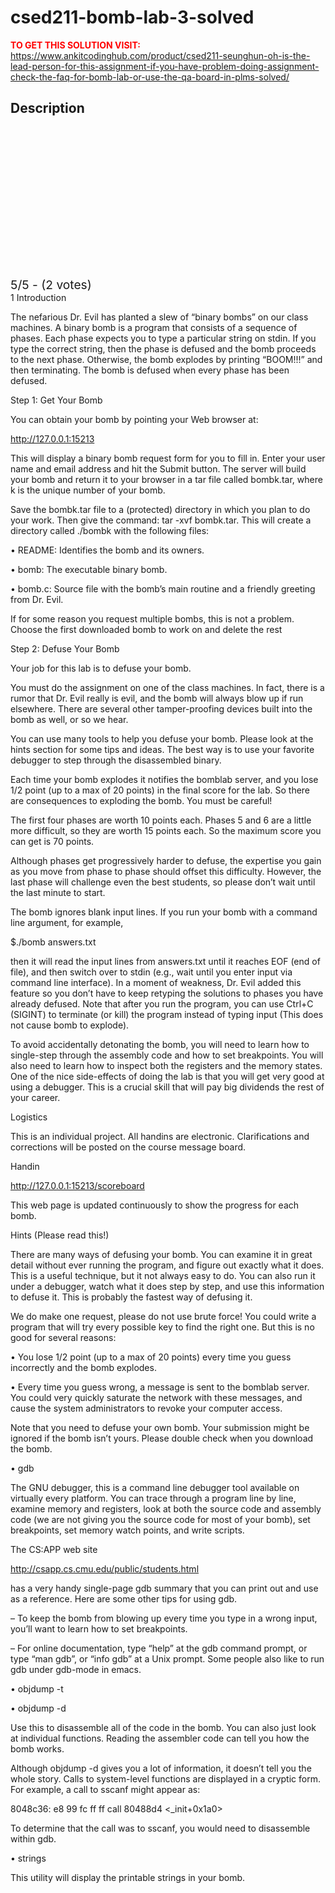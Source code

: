 # csed211-bomb-lab-3-solved



**<span style='color:red'>TO GET THIS SOLUTION VISIT:</span>** https://www.ankitcodinghub.com/product/csed211-seunghun-oh-is-the-lead-person-for-this-assignment-if-you-have-problem-doing-assignment-check-the-faq-for-bomb-lab-or-use-the-qa-board-in-plms-solved/

<h2>Description</h2>



<div class="kk-star-ratings kksr-auto kksr-align-center kksr-valign-top" data-payload="{&quot;align&quot;:&quot;center&quot;,&quot;id&quot;:&quot;128401&quot;,&quot;slug&quot;:&quot;default&quot;,&quot;valign&quot;:&quot;top&quot;,&quot;ignore&quot;:&quot;&quot;,&quot;reference&quot;:&quot;auto&quot;,&quot;class&quot;:&quot;&quot;,&quot;count&quot;:&quot;2&quot;,&quot;legendonly&quot;:&quot;&quot;,&quot;readonly&quot;:&quot;&quot;,&quot;score&quot;:&quot;5&quot;,&quot;starsonly&quot;:&quot;&quot;,&quot;best&quot;:&quot;5&quot;,&quot;gap&quot;:&quot;4&quot;,&quot;greet&quot;:&quot;Rate this product&quot;,&quot;legend&quot;:&quot;5\/5 - (2 votes)&quot;,&quot;size&quot;:&quot;24&quot;,&quot;title&quot;:&quot;CSED211 Bomb Lab 3 Solved&quot;,&quot;width&quot;:&quot;138&quot;,&quot;_legend&quot;:&quot;{score}\/{best} - ({count} {votes})&quot;,&quot;font_factor&quot;:&quot;1.25&quot;}">
            
<div class="kksr-stars">
    
<div class="kksr-stars-inactive">
            <div class="kksr-star" data-star="1" style="padding-right: 4px">
            

<div class="kksr-icon" style="width: 24px; height: 24px;"></div>
        </div>
            <div class="kksr-star" data-star="2" style="padding-right: 4px">
            

<div class="kksr-icon" style="width: 24px; height: 24px;"></div>
        </div>
            <div class="kksr-star" data-star="3" style="padding-right: 4px">
            

<div class="kksr-icon" style="width: 24px; height: 24px;"></div>
        </div>
            <div class="kksr-star" data-star="4" style="padding-right: 4px">
            

<div class="kksr-icon" style="width: 24px; height: 24px;"></div>
        </div>
            <div class="kksr-star" data-star="5" style="padding-right: 4px">
            

<div class="kksr-icon" style="width: 24px; height: 24px;"></div>
        </div>
    </div>
    
<div class="kksr-stars-active" style="width: 138px;">
            <div class="kksr-star" style="padding-right: 4px">
            

<div class="kksr-icon" style="width: 24px; height: 24px;"></div>
        </div>
            <div class="kksr-star" style="padding-right: 4px">
            

<div class="kksr-icon" style="width: 24px; height: 24px;"></div>
        </div>
            <div class="kksr-star" style="padding-right: 4px">
            

<div class="kksr-icon" style="width: 24px; height: 24px;"></div>
        </div>
            <div class="kksr-star" style="padding-right: 4px">
            

<div class="kksr-icon" style="width: 24px; height: 24px;"></div>
        </div>
            <div class="kksr-star" style="padding-right: 4px">
            

<div class="kksr-icon" style="width: 24px; height: 24px;"></div>
        </div>
    </div>
</div>
                

<div class="kksr-legend" style="font-size: 19.2px;">
            5/5 - (2 votes)    </div>
    </div>
1 Introduction

The nefarious Dr. Evil has planted a slew of “binary bombs” on our class machines. A binary bomb is a program that consists of a sequence of phases. Each phase expects you to type a particular string on stdin. If you type the correct string, then the phase is defused and the bomb proceeds to the next phase. Otherwise, the bomb explodes by printing “BOOM!!!” and then terminating. The bomb is defused when every phase has been defused.

Step 1: Get Your Bomb

You can obtain your bomb by pointing your Web browser at:

http://127.0.0.1:15213

This will display a binary bomb request form for you to fill in. Enter your user name and email address and hit the Submit button. The server will build your bomb and return it to your browser in a tar file called bombk.tar, where k is the unique number of your bomb.

Save the bombk.tar file to a (protected) directory in which you plan to do your work. Then give the command: tar -xvf bombk.tar. This will create a directory called ./bombk with the following files:

• README: Identifies the bomb and its owners.

• bomb: The executable binary bomb.

• bomb.c: Source file with the bomb’s main routine and a friendly greeting from Dr. Evil.

If for some reason you request multiple bombs, this is not a problem. Choose the first downloaded bomb to work on and delete the rest

Step 2: Defuse Your Bomb

Your job for this lab is to defuse your bomb.

You must do the assignment on one of the class machines. In fact, there is a rumor that Dr. Evil really is evil, and the bomb will always blow up if run elsewhere. There are several other tamper-proofing devices built into the bomb as well, or so we hear.

You can use many tools to help you defuse your bomb. Please look at the hints section for some tips and ideas. The best way is to use your favorite debugger to step through the disassembled binary.

Each time your bomb explodes it notifies the bomblab server, and you lose 1/2 point (up to a max of 20 points) in the final score for the lab. So there are consequences to exploding the bomb. You must be careful!

The first four phases are worth 10 points each. Phases 5 and 6 are a little more difficult, so they are worth 15 points each. So the maximum score you can get is 70 points.

Although phases get progressively harder to defuse, the expertise you gain as you move from phase to phase should offset this difficulty. However, the last phase will challenge even the best students, so please don’t wait until the last minute to start.

The bomb ignores blank input lines. If you run your bomb with a command line argument, for example,

$./bomb answers.txt

then it will read the input lines from answers.txt until it reaches EOF (end of file), and then switch over to stdin (e.g., wait until you enter input via command line interface). In a moment of weakness, Dr. Evil added this feature so you don’t have to keep retyping the solutions to phases you have already defused. Note that after you run the program, you can use Ctrl+C (SIGINT) to terminate (or kill) the program instead of typing input (This does not cause bomb to explode).

To avoid accidentally detonating the bomb, you will need to learn how to single-step through the assembly code and how to set breakpoints. You will also need to learn how to inspect both the registers and the memory states. One of the nice side-effects of doing the lab is that you will get very good at using a debugger. This is a crucial skill that will pay big dividends the rest of your career.

Logistics

This is an individual project. All handins are electronic. Clarifications and corrections will be posted on the course message board.

Handin

http://127.0.0.1:15213/scoreboard

This web page is updated continuously to show the progress for each bomb.

Hints (Please read this!)

There are many ways of defusing your bomb. You can examine it in great detail without ever running the program, and figure out exactly what it does. This is a useful technique, but it not always easy to do. You can also run it under a debugger, watch what it does step by step, and use this information to defuse it. This is probably the fastest way of defusing it.

We do make one request, please do not use brute force! You could write a program that will try every possible key to find the right one. But this is no good for several reasons:

• You lose 1/2 point (up to a max of 20 points) every time you guess incorrectly and the bomb explodes.

• Every time you guess wrong, a message is sent to the bomblab server. You could very quickly saturate the network with these messages, and cause the system administrators to revoke your computer access.

Note that you need to defuse your own bomb. Your submission might be ignored if the bomb isn’t yours. Please double check when you download the bomb.

• gdb

The GNU debugger, this is a command line debugger tool available on virtually every platform. You can trace through a program line by line, examine memory and registers, look at both the source code and assembly code (we are not giving you the source code for most of your bomb), set breakpoints, set memory watch points, and write scripts.

The CS:APP web site

http://csapp.cs.cmu.edu/public/students.html

has a very handy single-page gdb summary that you can print out and use as a reference. Here are some other tips for using gdb.

– To keep the bomb from blowing up every time you type in a wrong input, you’ll want to learn how to set breakpoints.

– For online documentation, type “help” at the gdb command prompt, or type “man gdb”, or “info gdb” at a Unix prompt. Some people also like to run gdb under gdb-mode in emacs.

• objdump -t

• objdump -d

Use this to disassemble all of the code in the bomb. You can also just look at individual functions. Reading the assembler code can tell you how the bomb works.

Although objdump -d gives you a lot of information, it doesn’t tell you the whole story. Calls to system-level functions are displayed in a cryptic form. For example, a call to sscanf might appear as:

8048c36: e8 99 fc ff ff call 80488d4 &lt;_init+0x1a0&gt;

To determine that the call was to sscanf, you would need to disassemble within gdb.

• strings

This utility will display the printable strings in your bomb.
